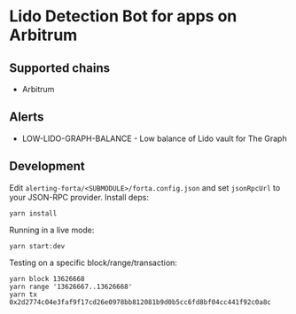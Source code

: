 # Lido Detection Bot for apps on Arbitrum

## Supported chains

- Arbitrum

## Alerts

- LOW-LIDO-GRAPH-BALANCE - Low balance of Lido vault for The Graph

## Development

Edit `alerting-forta/<SUBMODULE>/forta.config.json` and set `jsonRpcUrl` to your JSON-RPC provider. Install deps:

```
yarn install
```

Running in a live mode:

```
yarn start:dev
```

Testing on a specific block/range/transaction:

```
yarn block 13626668
yarn range '13626667..13626668'
yarn tx 0x2d2774c04e3faf9f17cd26e0978bb812081b9d0b5cc6fd8bf04cc441f92c0a8c
```
